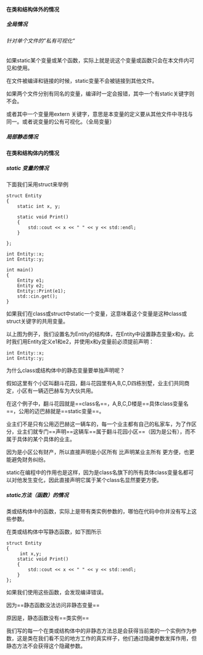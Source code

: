 
#### 在类和结构体外的情况
##### 全局情况
###### 针对单个文件的”私有可视化“
如果static某个变量或某个函数，实际上就是说这个变量或函数只会在本文件内可见和使用。

在文件被编译和链接的时候，static变量不会被链接到其他文件。

如果两个文件分别有同名的变量，编译时一定会报错，其中一个有static关键字则不会。

或者其中一个变量用extern 关键字，意思是本变量的定义要从其他文件中寻找与同一。或者说变量的公有可视化。（全局变量）

##### 局部静态情况

#### 在类和结构体内的情况
##### static 变量的情况
下面我们采用struct来举例
```
struct Entity
{
	static int x, y;
	
	static void Print()
	{
		std::cout << x << " " << y << std::endl;
	}

};

int Entity::x;
int Entity::y;

int main()
{
	Entity e1;
	Entity e2;
	Entity::Print(e1);
	std::cin.get();
}
```
  如果我们在class或struct中static一个变量，这意味着这个变量是这种class或struct关键字的共用变量。
  
  以上图为例子，我们设置名为Entity的结构体，在Entity中设置静态变量x和y。此时我们用Entity定义e1和e2，并使用x和y变量前必须提前声明：

```
int Entity::x;
int Entity::y;
```

为什么class或结构体中的静态变量要单独声明呢？

假如这里有个小区叫翻斗花园，翻斗花园里有A,B,C,D四栋别墅，业主们共同商定，小区有一辆迈巴赫车为大伙共用。

在这个例子中，翻斗花园就是==class名==，A,B,C,D楼是==具体class变量名==，公用的迈巴赫就是==static变量==。

业主们不是只有公用迈巴赫这一辆车的，每一个业主都有自己的私家车，为了作区分，业主们就专门==声明==这辆车==属于翻斗花园小区==（因为是公有），而不属于具体的某个具体的业主。

因为是小区公有财产，所以直接声明是小区所有 比声明某业主所有 更方便，也更能避免财务纠纷。

static在编程中的作用也是这样，因为是class名旗下的所有具体class变量名都可以对他发生变化，因此直接声明它属于某个class名显然要更方便。

##### static方法（函数）的情况
类或结构体中的函数，实际上是带有类实例参数的，哪怕在代码中你并没有写上这些参数。

在类或结构体中写静态函数，如下图所示

```
struct Entity
{
	 int x,y;
	static void Print()
	{
		std::cout << x << " " << y << std::endl;
	}
};
```
如果我们使用这些函数，会发现编译错误。

因为==静态函数没法访问非静态变量==

原因是，静态函数没有==类实例==

我们写的每一个在类或结构体中的非静态方法总是会获得当前类的一个实例作为参数，这是类在我们看不见的地方工作的真实样子，他们通过隐藏参数发挥作用，但静态方法不会获得这个隐藏参数。